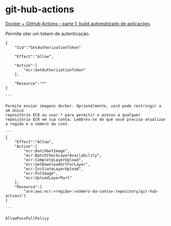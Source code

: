 # git-hub-actions

<a href="https://renatogroffe.medium.com/docker-github-actions-parte-1-build-automatizado-de-aplica%C3%A7%C3%B5es-7346f04c7f4e">Docker + GitHub Actions - parte 1: build automatizado de aplicações</a>


Permite oter um tokem de autenticação.

````
{
    "Sid":"GetAuthorizationToken"

    "Effect":"Allow",

    "Action":[
        "ecr:GetAuthorizationToken"
    ],

    "Resource":"*"
}

```

Permite enviar imagens docker. Opcionalmente, você pode restringir a um único
repositório ECR ou usar * para permitir o acesso a qualquer repositório ECR em sua conta. Lembres-se de que você precisa atualizar a região e o número da cont. 

```
{
    "Effect":"Allow",
    "Action":[
        "ecr:BatchGetImage",
        "ecr:BatchCheckLayerAvailability",
        "ecr:CompleteLayerUpload",
        "ecr:GetDownloadUrlForLayer",
        "ecr:InitiateLayerUpload",
        "ecr:PutImage",
        "ecr:UploadLayerPart"
    ],
    "Resource":[
        "arn:aws:ecr:<região>:<número-da-conta>:repository/git-hub-actions"]
}

```

AllowPussPullPolicy





